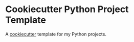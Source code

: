 # Cookiecutter Python Project Template

A [cookiecutter](https://github.com/audreyr/cookiecutter) template for my Python projects.
